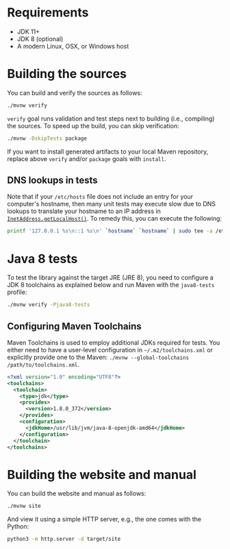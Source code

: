 <!---
 Licensed to the Apache Software Foundation (ASF) under one or more
 contributor license agreements.  See the NOTICE file distributed with
 this work for additional information regarding copyright ownership.
 The ASF licenses this file to You under the Apache License, Version 2.0
 (the "License"); you may not use this file except in compliance with
 the License.  You may obtain a copy of the License at

      http://www.apache.org/licenses/LICENSE-2.0

 Unless required by applicable law or agreed to in writing, software
 distributed under the License is distributed on an "AS IS" BASIS,
 WITHOUT WARRANTIES OR CONDITIONS OF ANY KIND, either express or implied.
 See the License for the specific language governing permissions and
 limitations under the License.
-->

# Requirements

* JDK 11+
* JDK 8 (optional)
* A modern Linux, OSX, or Windows host

<a name="building"></a>
# Building the sources

You can build and verify the sources as follows:
```sh
./mvnw verify
```

`verify` goal runs validation and test steps next to building (i.e., compiling) the sources.
To speed up the build, you can skip verification:

```sh
./mvnw -DskipTests package
```

If you want to install generated artifacts to your local Maven repository, replace above `verify` and/or `package` goals with `install`.

<a name="dns"></a>
## DNS lookups in tests

Note that if your `/etc/hosts` file does not include an entry for your computer's hostname, then
many unit tests may execute slow due to DNS lookups to translate your hostname to an IP address in
[`InetAddress.getLocalHost()`](http://docs.oracle.com/javase/7/docs/api/java/net/InetAddress.html#getLocalHost()).
To remedy this, you can execute the following:
```sh
printf '127.0.0.1 %s\n::1 %s\n' `hostname` `hostname` | sudo tee -a /etc/hosts
```

<a name="java8-tests"></a>
# Java 8 tests

To test the library against the target JRE (JRE 8), you need to configure a JDK 8 toolchains as explained below and run Maven with the `java8-tests` profile:
```sh
./mvnw verify -Pjava8-tests
```

<a name="toolchains"></a>
## Configuring Maven Toolchains

Maven Toolchains is used to employ additional JDKs required for tests.
You either need to have a user-level configuration in `~/.m2/toolchains.xml` or explicitly provide one to the Maven: `./mvnw --global-toolchains /path/to/toolchains.xml`.
```xml
<?xml version="1.0" encoding="UTF8"?>
<toolchains>
  <toolchain>
    <type>jdk</type>
    <provides>
      <version>1.8.0_372</version>
    </provides>
    <configuration>
      <jdkHome>/usr/lib/jvm/java-8-openjdk-amd64</jdkHome>
    </configuration>
  </toolchain>
</toolchains>
```

<a name="website"></a>
# Building the website and manual

You can build the website and manual as follows:
```sh
./mvnw site
```
And view it using a simple HTTP server, e.g., the one comes with the Python:
```sh
python3 -m http.server -d target/site
```
